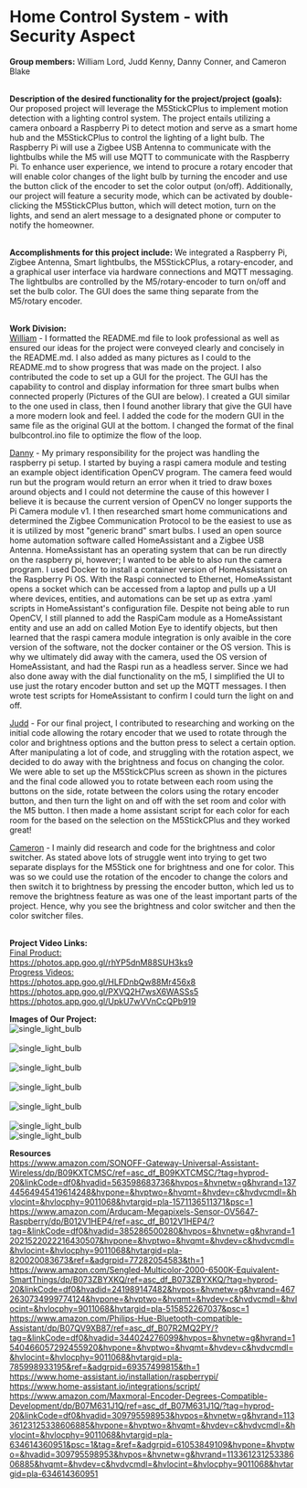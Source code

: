 # Home Control System - with Security Aspect

**Group members:** William Lord, Judd Kenny, Danny Conner, and Cameron Blake
<br>
<br>



**Description of the desired functionality for the project/project (goals):**
Our proposed project will leverage the M5StickCPlus to implement motion detection with a lighting control system. The project entails utilizing a camera 
onboard a Raspberry Pi to detect motion and serve as a smart home hub and the M5StickCPlus to control the lighting of a light bulb. The Raspberry Pi will use a Zigbee USB Antenna to communicate with the lightbulbs while the M5 will use MQTT to communicate with the Raspberry Pi. To enhance user experience, we intend to procure a rotary encoder that will enable color changes of the light bulb by turning the encoder and use the button click of the encoder to set the color output (on/off). Additionally, our project will feature a security mode, which can be activated by double-clicking the M5StickCPlus button, which will detect motion, turn on the lights, and send an alert message to a designated phone or computer to notify the homeowner.
<br>
<br>




**Accomplishments for this project include:**
We integrated a Raspberry Pi, Zigbee Antenna, Smart lightbulbs, the M5StickCPlus, a rotary-encoder, and a graphical user interface via hardware connections and MQTT messaging. The lightbulbs are controlled by the M5/rotary-encoder to turn on/off and set the bulb color. The GUI does the same thing separate from the M5/rotary encoder. 
<br>
<br>



**Work Division:**<br>
<ins>William</ins> - I formatted the README.md file to look professional as well as ensured our ideas for the project were conveyed clearly and concisely in the README.md. I also added as many pictures as I could to the README.md to show progress that was made on the project. I also contributed the code to set up a GUI for the project. The GUI has the capability to control and display information for three smart bulbs when connected properly (Pictures of the GUI are below). I created a GUI similar to the one used in class, then I found another library that give the GUI have a more modern look and feel. I added the code for the modern GUI in the same file as the original GUI at the bottom. I changed the format of the final bulbcontrol.ino file to optimize the flow of the loop.
<br>


<ins>Danny</ins> - My primary responsibility for the project was handling the raspberry pi setup. I started by buying a raspi camera module and testing an example object identification OpenCV program. The camera feed would run but the program would return an error when it tried to draw boxes around objects and I could not determine the cause of this however I believe it is because the current version of OpenCV no longer supports the Pi Camera module v1. I then researched smart home communications and determined the Zigbee Communication Protocol to be the easiest to use as it is utilized by most "generic brand" smart bulbs. I used an open source home automation software called HomeAssistant and a Zigbee USB Antenna. HomeAssistant has an operating system that can be run directly on the raspberry pi, however; I wanted to be able to also run the camera program. I used Docker to install a container version of HomeAssistant on the Raspberry Pi OS. With the Raspi connected to Ethernet, HomeAssistant opens a socket which can be accessed from a laptop and pulls up a UI where devices, entities, and automations can be set up as extra .yaml scripts in HomeAssistant's configuration file. Despite not being able to run OpenCV, I still planned to add the RaspiCam module as a HomeAssistant entity and use an add on called Motion Eye to identify objects, but then learned that the raspi camera module integration is only avaible in the core version of the software, not the docker container or the OS version. This is why we ultimately did away with the camera, used the OS version of HomeAssistant, and had the Raspi run as a headless server. Since we had also done away with the dial functionality on the m5, I simplified the UI to use just the rotary encoder button and set up the MQTT messages. I then wrote test scripts for HomeAssistant to confirm I could turn the light on and off. 
<br>


<ins>Judd</ins> - For our final project, I contributed to researching and working on the initial code allowing the rotary encoder that we used to rotate through the color and brightness options and the button press to select a certain option. After manipulating a lot of code, and struggling with the rotation aspect, we decided to do away with the brightness and focus on changing the color. We were able to set up the M5StickCPlus screen as shown in the pictures and the final code allowed you to rotate between each room using the buttons on the side, rotate between the colors using the rotary encoder button, and then turn the light on and off with the set room and color with the M5 button. I then made a home assistant script for each color for each room for the based on the selection on the M5StickCPlus and they worked great!
<br>


<ins>Cameron</ins> - I mainly did research and code for the brightness and color switcher. As stated above lots of struggle went into trying to get two separate displays for the M5Stick one for brightness and one for color. This was so we could use the rotation of the encoder to change the colors and then switch it to brightness by pressing the encoder button, which led us to remove the brightness feature as was one of the least important parts of the project. Hence, why you see the brightness and color switcher and then the color switcher files. 
<br>
<br>






**Project Video Links:**
<br>
<ins>Final Product:</ins>
<br>
https://photos.app.goo.gl/rhYP5dnM88SUH3ks9
<br>
<ins>Progress Videos:</ins>
<br>
https://photos.app.goo.gl/HLFDnbQw88Mr456x8
<br>
https://photos.app.goo.gl/PXVQ2H7wsX6WASSs5
<br>
https://photos.app.goo.gl/UpkU7wVVnCcQPb919








**Images of Our Project:**
<br>
![single_light_bulb](https://github.com/elee2045sp23/semester-project-jud-william-danny/blob/main/single_light_bulb.jpg)
<br>
<br>
![single_light_bulb](https://github.com/elee2045sp23/semester-project-jud-william-danny/blob/main/m5_code_working.jpg)
<br>
<br>
![single_light_bulb](https://github.com/elee2045sp23/semester-project-jud-william-danny/blob/main/PXL_20230426_152059353.jpg)
<br>
<br>
![single_light_bulb](https://github.com/elee2045sp23/semester-project-jud-william-danny/blob/main/Original_GUI.png)
<br>
<br>
![single_light_bulb](https://github.com/elee2045sp23/semester-project-jud-william-danny/blob/main/Modern_GUI.png)
<br>
<br>
![single_light_bulb](https://github.com/elee2045sp23/semester-project-jud-william-danny/blob/main/blue_light.jpg)
<br>
![single_light_bulb](https://github.com/elee2045sp23/semester-project-jud-william-danny/blob/main/raspberry_pi_setup.jpg)

**Resources**
<br>
https://www.amazon.com/SONOFF-Gateway-Universal-Assistant-Wireless/dp/B09KXTCMSC/ref=asc_df_B09KXTCMSC/?tag=hyprod-20&linkCode=df0&hvadid=563598683736&hvpos=&hvnetw=g&hvrand=13744564945419614248&hvpone=&hvptwo=&hvqmt=&hvdev=c&hvdvcmdl=&hvlocint=&hvlocphy=9011068&hvtargid=pla-1571136511371&psc=1
<br>
https://www.amazon.com/Arducam-Megapixels-Sensor-OV5647-Raspberry/dp/B012V1HEP4/ref=asc_df_B012V1HEP4/?tag=&linkCode=df0&hvadid=385286500280&hvpos=&hvnetw=g&hvrand=12021522022216430507&hvpone=&hvptwo=&hvqmt=&hvdev=c&hvdvcmdl=&hvlocint=&hvlocphy=9011068&hvtargid=pla-820020083673&ref=&adgrpid=77282054583&th=1
<br>
https://www.amazon.com/Sengled-Multicolor-2000-6500K-Equivalent-SmartThings/dp/B073ZBYXKQ/ref=asc_df_B073ZBYXKQ/?tag=hyprod-20&linkCode=df0&hvadid=241989147482&hvpos=&hvnetw=g&hvrand=4672630734999774124&hvpone=&hvptwo=&hvqmt=&hvdev=c&hvdvcmdl=&hvlocint=&hvlocphy=9011068&hvtargid=pla-515852267037&psc=1
<br>
https://www.amazon.com/Philips-Hue-Bluetooth-compatible-Assistant/dp/B07QV9XB87/ref=asc_df_B07R2MQ2PY/?tag=&linkCode=df0&hvadid=344024276099&hvpos=&hvnetw=g&hvrand=1540466057292455920&hvpone=&hvptwo=&hvqmt=&hvdev=c&hvdvcmdl=&hvlocint=&hvlocphy=9011068&hvtargid=pla-785998933195&ref=&adgrpid=69357499815&th=1
<br>
https://www.home-assistant.io/installation/raspberrypi/
<br>
https://www.home-assistant.io/integrations/script/
<br>
https://www.amazon.com/Maxmoral-Encoder-Degrees-Compatible-Development/dp/B07M631J1Q/ref=asc_df_B07M631J1Q/?tag=hyprod-20&linkCode=df0&hvadid=309795598953&hvpos=&hvnetw=g&hvrand=11336123125338606885&hvpone=&hvptwo=&hvqmt=&hvdev=c&hvdvcmdl=&hvlocint=&hvlocphy=9011068&hvtargid=pla-634614360951&psc=1&tag=&ref=&adgrpid=61053849109&hvpone=&hvptwo=&hvadid=309795598953&hvpos=&hvnetw=g&hvrand=11336123125338606885&hvqmt=&hvdev=c&hvdvcmdl=&hvlocint=&hvlocphy=9011068&hvtargid=pla-634614360951
<br>

